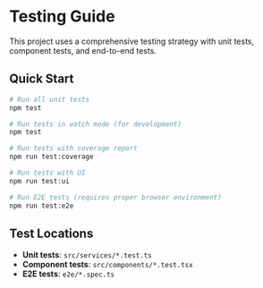 # Testing Guide

This project uses a comprehensive testing strategy with unit tests, component
tests, and end-to-end tests.

## Quick Start

```bash
# Run all unit tests
npm test

# Run tests in watch mode (for development)
npm test

# Run tests with coverage report
npm run test:coverage

# Run tests with UI
npm run test:ui

# Run E2E tests (requires proper browser environment)
npm run test:e2e
```

## Test Locations

- **Unit tests**: `src/services/*.test.ts`
- **Component tests**: `src/components/*.test.tsx`
- **E2E tests**: `e2e/*.spec.ts`
